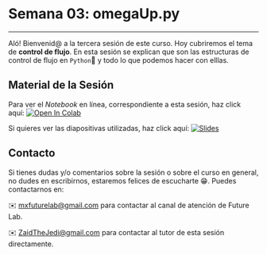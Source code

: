 # Semana 03: omegaUp.py

----

Aló! Bienvenid@ a la tercera sesión de este curso. Hoy cubriremos el tema de **control de flujo**. En esta sesión se explican que son las estructuras de control de flujo en `Python`🐍 y todo lo que podemos hacer con elllas.

## Material de la Sesión

Para ver el *Notebook* en línea, correspondiente a esta sesión, haz click aquí: [![Open In Colab](https://colab.research.google.com/assets/colab-badge.svg)](https://colab.research.google.com/github/ZaidTheJedi/omegaUp.py/blob/master/Semana%2003/Cheatsheet_curso_python.ipynb)

Si quieres ver las diapositivas utilizadas, haz click aquí: [![Slides](https://img.shields.io/badge/Slides-Google%20Slides-tomato)](https://docs.google.com/presentation/d/1w2NRx3wmjaA-zUSs4Fzy0hT_PTFg1HB1m1OeVXf87jI/edit?usp=sharing)

## Contacto

Si tienes dudas y/o comentarios sobre la sesión o sobre el curso en general, no dudes en escribirnos, estaremos felices de escucharte 😁. Puedes contactarnos en:

✉️ mxfuturelab@gmail.com para contactar al canal de atención de Future Lab.

✉️ ZaidTheJedi@gmail.com para contactar al tutor de esta sesión directamente.
